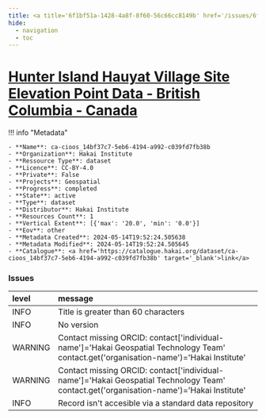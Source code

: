```yaml
---
title: <a title='6f1bf51a-1428-4a8f-8f60-56c66cc8149b' href='/issues/6f1bf51a-1428-4a8f-8f60-56c66cc8149b/' target='_blank'>Hunter Island Hauyat Village Site Elevation Point Data - British Columbia - Canada</a>
hide:
  - navigation
  - toc
---
```


# <a title='6f1bf51a-1428-4a8f-8f60-56c66cc8149b' href='/issues/6f1bf51a-1428-4a8f-8f60-56c66cc8149b/' target='_blank'>Hunter Island Hauyat Village Site Elevation Point Data - British Columbia - Canada</a>

<div id='map'></div>

!!! info "Metadata"
    
    - **Name**: ca-cioos_14bf37c7-5eb6-4194-a992-c039fd7fb38b 
    - **Organization**: Hakai Institute 
    - **Ressource Type**: dataset 
    - **Licence**: CC-BY-4.0 
    - **Private**: False 
    - **Projects**: Geospatial 
    - **Progress**: completed 
    - **State**: active 
    - **Type**: dataset 
    - **Distributor**: Hakai Institute 
    - **Resources Count**: 1 
    - **Vertical Extent**: [{'max': '20.0', 'min': '0.0'}] 
    - **Eov**: other 
    - **Metadata Created**: 2024-05-14T19:52:24.505638 
    - **Metadata Modified**: 2024-05-14T19:52:24.505645 
    - **Catalogue**: <a href='https://catalogue.hakai.org/dataset/ca-cioos_14bf37c7-5eb6-4194-a992-c039fd7fb38b' target='_blank'>link</a> 

### Issues

| level   | message                                                                                                                                 |
|:--------|:----------------------------------------------------------------------------------------------------------------------------------------|
| INFO    | Title is greater than 60 characters                                                                                                     |
| INFO    | No version                                                                                                                              |
| WARNING | Contact missing ORCID: contact['individual-name']='Hakai Geospatial Technology Team' contact.get('organisation-name')='Hakai Institute' |
| WARNING | Contact missing ORCID: contact['individual-name']='Hakai Geospatial Technology Team' contact.get('organisation-name')='Hakai Institute' |
| INFO    | Record isn't accesible via a standard data repository                                                                                   |

<script>
   document.addEventListener("DOMContentLoaded", function() {
    var map = L.map('map').setView([51.505, -125.09], 5);
    L.tileLayer('https://tile.openstreetmap.org/{z}/{x}/{y}.png', {
        maxZoom: 19,
        attribution: '&copy; <a href="http://www.openstreetmap.org/copyright">OpenStreetMap</a>'
    }).addTo(map);
    var geojsonFeature = {
        "type": "Feature",
        "properties": {
            "name" : "<a title='6f1bf51a-1428-4a8f-8f60-56c66cc8149b' href='/issues/6f1bf51a-1428-4a8f-8f60-56c66cc8149b/' target='_blank'>Hunter Island Hauyat Village Site Elevation Point Data - British Columbia - Canada</a>"
        },
        "geometry": {'type': 'Polygon', 'coordinates': [[[-128.1802368164062, 51.98995445995024], [-127.91656494140622, 51.98995445995024], [-127.91656494140622, 52.104818220233255], [-128.1802368164062, 52.104818220233255], [-128.1802368164062, 51.98995445995024]]]}
    }
    L.geoJSON(geojsonFeature).addTo(map);
   })
</script>